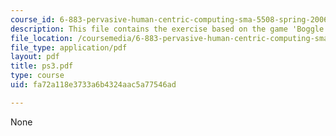 ```yaml
---
course_id: 6-883-pervasive-human-centric-computing-sma-5508-spring-2006
description: This file contains the exercise based on the game 'Boggle'.
file_location: /coursemedia/6-883-pervasive-human-centric-computing-sma-5508-spring-2006/fa72a118e3733a6b4324aac5a77546ad_ps3.pdf
file_type: application/pdf
layout: pdf
title: ps3.pdf
type: course
uid: fa72a118e3733a6b4324aac5a77546ad

---
```

None